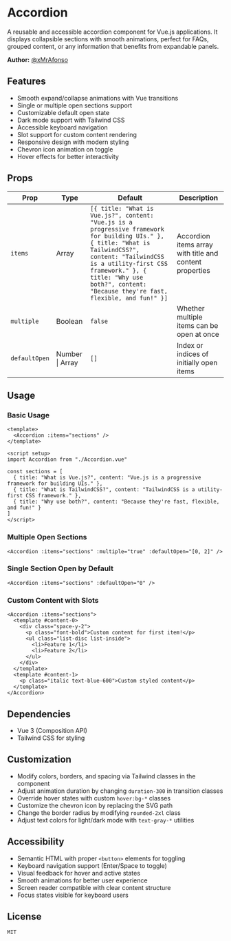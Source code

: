 # Accordion

A reusable and accessible accordion component for Vue.js applications. It displays collapsible sections with smooth animations, perfect for FAQs, grouped content, or any information that benefits from expandable panels.

**Author:** [@xMrAfonso](https://github.com/xMrAfonso)

## Features

- Smooth expand/collapse animations with Vue transitions
- Single or multiple open sections support
- Customizable default open state
- Dark mode support with Tailwind CSS
- Accessible keyboard navigation
- Slot support for custom content rendering
- Responsive design with modern styling
- Chevron icon animation on toggle
- Hover effects for better interactivity

## Props

| Prop          | Type            | Default                                                                                                                                                                                                                                      | Description                                       |
| ------------- | --------------- | -------------------------------------------------------------------------------------------------------------------------------------------------------------------------------------------------------------------------------------------- | ------------------------------------------------- |
| `items`       | Array           | `[{ title: "What is Vue.js?", content: "Vue.js is a progressive framework for building UIs." }, { title: "What is TailwindCSS?", content: "TailwindCSS is a utility-first CSS framework." }, { title: "Why use both?", content: "Because they're fast, flexible, and fun!" }]` | Accordion items array with title and content properties |
| `multiple`    | Boolean         | `false`                                                                                                                                                                                                                                      | Whether multiple items can be open at once        |
| `defaultOpen` | Number \| Array | `[]`                                                                                                                                                                                                                                         | Index or indices of initially open items          |

## Usage

### Basic Usage

```vue
<template>
  <Accordion :items="sections" />
</template>

<script setup>
import Accordion from "./Accordion.vue"

const sections = [
  { title: "What is Vue.js?", content: "Vue.js is a progressive framework for building UIs." },
  { title: "What is TailwindCSS?", content: "TailwindCSS is a utility-first CSS framework." },
  { title: "Why use both?", content: "Because they're fast, flexible, and fun!" }
]
</script>
```

### Multiple Open Sections

```vue
<Accordion :items="sections" :multiple="true" :defaultOpen="[0, 2]" />
```

### Single Section Open by Default

```vue
<Accordion :items="sections" :defaultOpen="0" />
```

### Custom Content with Slots

```vue
<Accordion :items="sections">
  <template #content-0>
    <div class="space-y-2">
      <p class="font-bold">Custom content for first item!</p>
      <ul class="list-disc list-inside">
        <li>Feature 1</li>
        <li>Feature 2</li>
      </ul>
    </div>
  </template>
  <template #content-1>
    <p class="italic text-blue-600">Custom styled content</p>
  </template>
</Accordion>
```

## Dependencies

- Vue 3 (Composition API)
- Tailwind CSS for styling

## Customization

- Modify colors, borders, and spacing via Tailwind classes in the component
- Adjust animation duration by changing `duration-300` in transition classes
- Override hover states with custom `hover:bg-*` classes
- Customize the chevron icon by replacing the SVG path
- Change the border radius by modifying `rounded-2xl` class
- Adjust text colors for light/dark mode with `text-gray-*` utilities

## Accessibility

- Semantic HTML with proper `<button>` elements for toggling
- Keyboard navigation support (Enter/Space to toggle)
- Visual feedback for hover and active states
- Smooth animations for better user experience
- Screen reader compatible with clear content structure
- Focus states visible for keyboard users

## License

`MIT`
